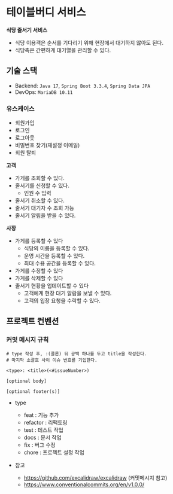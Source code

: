 # 테이블버디 서비스

**식당 줄서기 서비스**

* 식당 이용객은 순서를 기다리기 위해 현장에서 대기하지 않아도 된다.
* 식당측은 간편하게 대기열을 관리할 수 있다.

## 기술 스택

* Backend: `Java 17`, `Spring Boot 3.3.4`, `Spring Data JPA`
* DevOps: `MariaDB 10.11`

### 유스케이스

- 회원가입
- 로그인
- 로그아웃
- 비밀번호 찾기(재설정 이메일)
- 회원 탈퇴

**고객**
- 가게를 조회할 수 있다.
- 줄서기를 신청할 수 있다.
    - 인원 수 입력
- 줄서기 취소할 수 있다.
- 줄서기 대기자 수 조회 가능
- 줄서기 알림을 받을 수 있다.

**사장**
- 가게를 등록할 수 있다
    - 식당의 이름을 등록할 수 있다.
    - 운영 시간을 등록할 수 있다.
    - 최대 수용 공간을 등록할 수 있다.
- 가게를 수정할 수 있다
- 가게를 삭제할 수 있다
- 줄서기 현황을 업데이트할 수 있다
  - 고객에게 현장 대기 알람을 보낼 수 있다.
  - 고객의 입장 요청을 수락할 수 있다.
    


## 프로젝트 컨벤션

### 커밋 메시지 규칙

```text
# type 작성 후, :(콜론) 뒤 공백 하나를 두고 title을 작성한다.
# 마지막 소괄호 사이 이슈 번호를 기입한다.

<type>: <title>(<#issueNumber>)

[optional body]

[optional footer(s)]
```

* type
  - feat : 기능 추가
  - refactor : 리팩토링
  - test : 테스트 작업
  - docs : 문서 작업
  - fix : 버그 수정
  - chore : 프로젝트 설정 작업

* 참고
  - https://github.com/excalidraw/excalidraw (커밋메시지 참고)
  - https://www.conventionalcommits.org/en/v1.0.0/

